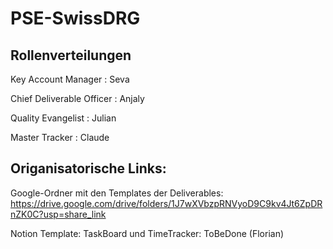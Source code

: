 # PSE-SwissDRG
## Rollenverteilungen

Key Account Manager :       Seva

Chief Deliverable Officer : Anjaly

Quality Evangelist :        Julian

Master Tracker :            Claude

## Origanisatorische Links:

Google-Ordner mit den Templates der Deliverables:
https://drive.google.com/drive/folders/1J7wXVbzpRNVyoD9C9kv4Jt6ZpDRnZK0C?usp=share_link

Notion Template: TaskBoard und TimeTracker:
ToBeDone (Florian)

